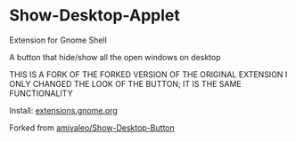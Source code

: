# Show-Desktop-Applet

Extension for Gnome Shell

A button that hide/show all the open windows on desktop

THIS IS A FORK OF THE FORKED VERSION OF THE ORIGINAL EXTENSION
I ONLY CHANGED THE LOOK OF THE BUTTON; IT IS THE SAME FUNCTIONALITY

Install: [extensions.gnome.org](https://extensions.gnome.org/extension/4267/show-desktop-applet)

Forked from [amivaleo/Show-Desktop-Button](https://github.com/amivaleo/Show-Desktop-Button)
